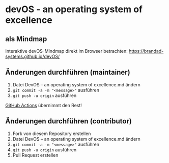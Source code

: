 # devOS - an operating system of excellence

## als Mindmap

Interaktive devOS-Mindmap direkt im Browser betrachten: https://brandad-systems.github.io/devOS/

## Änderungen durchführen (maintainer)
  1. Datei DevOS – an operating system of excellence.md ändern
  2. `git commit -a -m "<message>"` ausführen
  3. `git push -u origin` ausführen

[GitHub Actions](https://github.com/brandad-group/devOS/actions) übernimmt den Rest!

## Änderungen durchführen (contributor)
  1. Fork von diesem Repository erstellen
  1. Datei DevOS – an operating system of excellence.md ändern
  2. `git commit -a -m "<message>"` ausführen
  3. `git push -u origin` ausführen
  3. Pull Request erstellen
